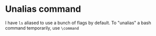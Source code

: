 # Unalias command

I have `ls` aliased to use a bunch of flags by default. To "unalias" a bash command temporarily, use `\command`
